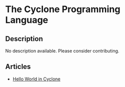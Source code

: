 # The Cyclone Programming Language

## Description

No description available. Please consider contributing.

## Articles

- [Hello World in Cyclone](https://sampleprograms.io/projects/hello-world/cyclone)
